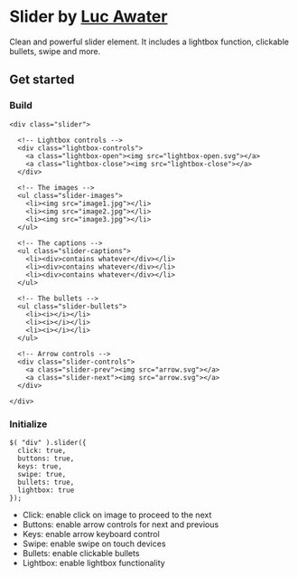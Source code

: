 # Slider by [Luc Awater](https://github.com/LucAwater)

Clean and powerful slider element. It includes a lightbox function, clickable bullets, swipe and more.

## Get started

### Build
```
<div class="slider">

  <!-- Lightbox controls -->
  <div class="lightbox-controls">
    <a class="lightbox-open"><img src="lightbox-open.svg"></a>
    <a class="lightbox-close"><img src="lightbox-close"></a>
  </div>

  <!-- The images -->
  <ul class="slider-images">
    <li><img src="image1.jpg"></li>
    <li><img src="image2.jpg"></li>
    <li><img src="image3.jpg"></li>
  </ul>

  <!-- The captions -->
  <ul class="slider-captions">
    <li><div>contains whatever</div></li>
    <li><div>contains whatever</div></li>
    <li><div>contains whatever</div></li>
  </ul>

  <!-- The bullets -->
  <ul class="slider-bullets">
    <li><i></i></li>
    <li><i></i></li>
    <li><i></i></li>
  </ul>

  <!-- Arrow controls -->
  <div class="slider-controls">
    <a class="slider-prev"><img src="arrow.svg"></a>
    <a class="slider-next"><img src="arrow.svg"></a>
  </div>

</div>
```

### Initialize
```
$( "div" ).slider({
  click: true,
  buttons: true,
  keys: true,
  swipe: true,
  bullets: true,
  lightbox: true
});
```

* Click: enable click on image to proceed to the next
* Buttons: enable arrow controls for next and previous
* Keys: enable arrow keyboard control
* Swipe: enable swipe on touch devices
* Bullets: enable clickable bullets
* Lightbox: enable lightbox functionality
